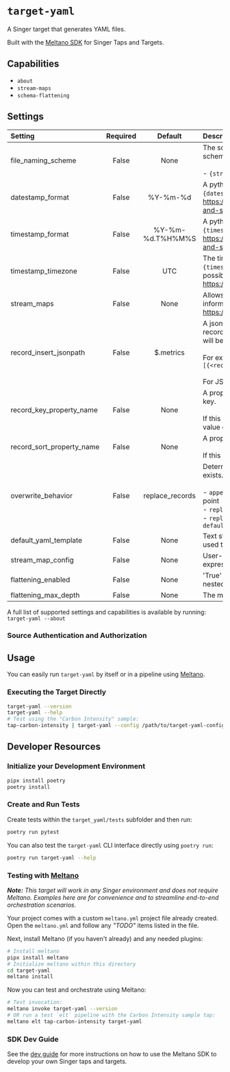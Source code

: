# `target-yaml`

A Singer target that generates YAML files.

Built with the [Meltano SDK](https://sdk.meltano.com) for Singer Taps and Targets.

## Capabilities

* `about`
* `stream-maps`
* `schema-flattening`

## Settings

| Setting                  | Required | Default | Description |
|:-------------------------|:--------:|:-------:|:------------|
| file_naming_scheme       | False    | None    | The scheme with which output files will be named. Naming scheme may leverage any of the following substitutions: <BR/><BR/>- `{stream_name}`- `{datestamp}`- `{timestamp}` |
| datestamp_format         | False    | %Y-%m-%d | A python format string to use when outputting the `{datestamp}` string. For reference, see: https://docs.python.org/3/library/datetime.html#strftime-and-strptime-format-codes |
| timestamp_format         | False    | %Y-%m-%d.T%H%M%S | A python format string to use when outputting the `{timestamp}` string. For reference, see: https://docs.python.org/3/library/datetime.html#strftime-and-strptime-format-codes |
| timestamp_timezone       | False    | UTC     | The timezone code or name to use when generating `{timestamp}` and `{datestamp}`. Defaults to 'UTC'. For a list of possible values, please see: https://en.wikipedia.org/wiki/List_of_tz_database_time_zones |
| stream_maps              | False    | None    | Allows inline stream transformations and aliasing. For more information see: https://sdk.meltano.com/en/latest/stream_maps.html |
| record_insert_jsonpath   | False    | $.metrics | A jsonpath string determining the insertion point for new records. Currently, this must be the path to a map key which will be populated by a list of records. <BR/><BR/>For example '$.metrics' will populate the file with `metrics: [{<record1>},{<record2>},...]` <BR/><BR/>For JSONPath syntax help, see: https://jsonpath.com |
| record_key_property_name | False    | None    | A property in the record which will be used as the dictionary key.<BR/><BR/>If this property is provided, records will be written as key-value objects; if omitted, records are written as a list. |
| record_sort_property_name| False    | None    | A property in the record which will be used as a sort key.<BR/><BR/>If this property is omitted, records will not be sorted. |
| overwrite_behavior       | False    | replace_records | Determines the overwrite behavior if destination file already exists. Must be one of the following string values: <BR/><BR/>- `append_records` (default) - append records at the insertion point<BR/>- `replace_records` - replace all records at the insertion point<BR/>- `replace_file` - replace entire file using `default_yaml_template`<BR/> |
| default_yaml_template    | False    | None    | Text string to use for a yaml template file. This text will be used to create a new file if the destination file does not exist. |
| stream_map_config        | False    | None    | User-defined config values to be used within map expressions. |
| flattening_enabled       | False    | None    | 'True' to enable schema flattening and automatically expand nested properties. |
| flattening_max_depth     | False    | None    | The max depth to flatten schemas. |

A full list of supported settings and capabilities is available by running: `target-yaml --about`

### Source Authentication and Authorization

## Usage

You can easily run `target-yaml` by itself or in a pipeline using [Meltano](https://meltano.com/).

### Executing the Target Directly

```bash
target-yaml --version
target-yaml --help
# Test using the "Carbon Intensity" sample:
tap-carbon-intensity | target-yaml --config /path/to/target-yaml-config.json
```

## Developer Resources

### Initialize your Development Environment

```bash
pipx install poetry
poetry install
```

### Create and Run Tests

Create tests within the `target_yaml/tests` subfolder and
  then run:

```bash
poetry run pytest
```

You can also test the `target-yaml` CLI interface directly using `poetry run`:

```bash
poetry run target-yaml --help
```

### Testing with [Meltano](https://meltano.com/)

_**Note:** This target will work in any Singer environment and does not require Meltano.
Examples here are for convenience and to streamline end-to-end orchestration scenarios._

Your project comes with a custom `meltano.yml` project file already created. Open the `meltano.yml` and follow any _"TODO"_ items listed in
the file.

Next, install Meltano (if you haven't already) and any needed plugins:

```bash
# Install meltano
pipx install meltano
# Initialize meltano within this directory
cd target-yaml
meltano install
```

Now you can test and orchestrate using Meltano:

```bash
# Test invocation:
meltano invoke target-yaml --version
# OR run a test `elt` pipeline with the Carbon Intensity sample tap:
meltano elt tap-carbon-intensity target-yaml
```

### SDK Dev Guide

See the [dev guide](https://sdk.meltano.com/en/latest/dev_guide.html) for more instructions on how to use the Meltano SDK to
develop your own Singer taps and targets.
